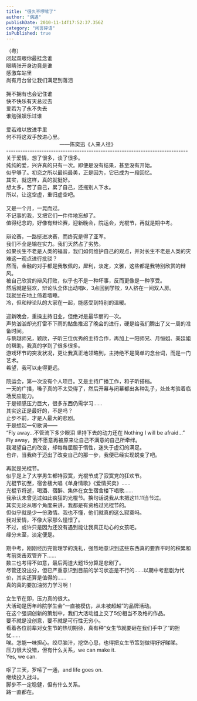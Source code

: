 ```yaml
---
title: "很久不啰嗦了"
author: "偶遇"
publishDate: 2010-11-14T17:52:37.356Z
category: "闲言碎语"
isPublished: true
---
```


<div>（粤）</div>闭起双眼你最挂念谁<div>眼睛张开身边竟是谁</div><div>感激车站里</div><div>尚有月台曾让我们满足到落泪</div><div><br></div><div>拥不拥有也会记住谁</div><div>快不快乐有天总过去</div><div>爱若为了永不失去</div><div>谁勉强娱乐过谁</div><div><br></div><div>爱若难以放进手里</div><div>何不将这双手放进心里。</div><div>&nbsp;&nbsp; &nbsp; &nbsp; &nbsp; &nbsp; &nbsp; &nbsp; &nbsp; &nbsp; &nbsp; &nbsp; &nbsp; &nbsp; &nbsp; &nbsp; &nbsp; &nbsp; &nbsp; ——陈奕迅《人来人往》</div><div>-----------------------------------------------------------------------------</div><div>关于爱情，想了很多，谈了很多。</div><div>纯纯的爱，兴许真的只有一次。即便是没有结果，甚至没有开始。<br>似乎够了。初恋之所以最纯最美，正是因为，它已成为一段回忆。<br></div><div>其实，就这样，真的就挺好。</div><div>想太多，苦了自己，累了自己，还拖别人下水。</div><div>所以，让这空虚，重归虚空吧。</div><div><br></div><div>又是一个月，一晃而过。</div><div>不记事的我，又把它们一件件地忘却了。</div><div>值得纪念的，好像有辩论赛，迎新晚会，院运会，光棍节，再就是期中考。</div><div><br></div><div>辩论赛，一路挺进决赛，而终究是得了亚军。</div><div>我们不全是输在实力。我们天然占了劣势。</div><div>如果长生不老是人类的福音，我们如何维护自己的观点，并对长生不老是人类的灾难这一观点进行批驳？</div><div>然而，金融的对手都是我敬佩的，犀利，淡定，文雅，这些都是我特别欣赏的辩风。</div><div>被自己欣赏的辩风打败，似乎也不是一种坏事，反而更像是一种享受。</div><div>然后就是狂欢，辩论队全体出动唱k，3点回到学校，9人挤在一间双人房。</div><div>我就坐在地上倚着墙睡。</div><div>冷，但和辩论队的大家在一起，能感受到特别的温暖。</div><div><br></div><div>迎新晚会，重操主持旧业，但绝对是最华丽的一次。</div><div>声势汹汹却光打雷不下雨的鲇鱼推迟了晚会的进行，硬是给我们腾出了又一周的准备时间。</div><div>与蔡越师兄，颖欣，子昕三位优秀的主持合作，再加上一阳师兄、月恒姐、美廷姐的帮助，我真的学到了很多很多。</div><div>游戏环节的突发状况，更让我真正地领略到，主持绝不是简单的念台词，而是一门艺术。</div><div>希望，我可以走得更远。</div><div><br></div><div>院运会，第一次没有个人项目。又是主持广播工作，和子昕搭档。</div><div>一天的广播，嗓子真的不太受得了，然后开幕与闭幕都出各种乱子，处处考验着临场反应能力。<br>于是顿感压力巨大，很多东西仍需学习……<br>其实这正是最好的，不是吗？<br>止步不前，才是人最大的悲剧。<br></div><div>于是想起一句歌词——<br>“Fly away...不管流下多少眼泪 坚持下去的动力还在 Nothing I will be afraid...”<br>Fly away，我不愿意再被原来让自己不满意的自己所牵绊。<br>我渴望自己的改变，却每每屈服于惰性，迷失于虚幻的满足。<br>也许，当我终于迈出了改变自己的那一步，我便已经实现蜕变了吧。<br><br></div><div>再就是光棍节。<br>似乎是上了大学男生都特寂寞，光棍节成了寂寞党的狂欢节。</div><div>光棍节初至，宿舍楼大唱《单身情歌》《爱情买卖》……</div><div>光棍节将逝，喝酒、宿醉、集体在女生宿舍楼下唱歌……<br>我承认未曾见过如此疯狂的光棍节。换句话说我从未把这11.11当节过。<br>其实无论从哪个角度来讲，我都是有资格过光棍节的。<br>但似乎就是少一份激情。我也不懂，他们就真的这么寂寞吗。<br>我对爱情，不像大家那么憧憬了。<br>不过，或许只是因为还没有遇到能让我真正动心的女孩吧。<br>缘分未至，淡定便是。<br><br>期中考，刚刚经历完管理学的洗礼，强烈地意识到这些东西真的要靠平时的积累和考前突击双管齐下……<br>数三也考得不如意，最后两道大题15分算是悲剧了。<br>尽管还没出分，但已严重意识到目前的学习状态是不行的……以期中考悲剧为代价，其实还算是值得的……<br>真的真的要加油努力学习啊！<br><br>女生节在即，压力真的很大。<br>大活动是历年岭院学生会“一直被模仿，从未被超越”的品牌活动。<br>在这个强调创新的策划中，我们大活动组上交了5份相当不及格的作品。<br>要不就是没创意，要不就是可行性无穷小。<br>看着各位前辈对女生节的热切期待，真有种“女生节就要砸在我们手中了”的担忧……<br>唉。怎能一味担心。绞尽脑汁，挖空心思，也得把女生节策划做得好好睇睇。<br>压力很大没错，但有什么关系，we can make it.<br>Yes, we can.<br><br>呕了三天，罗嗦了一通，and life goes on.<br>继续投入战斗。<br>脚步不一定稳健，但有什么关系。<br>路一直都在。<br></div>